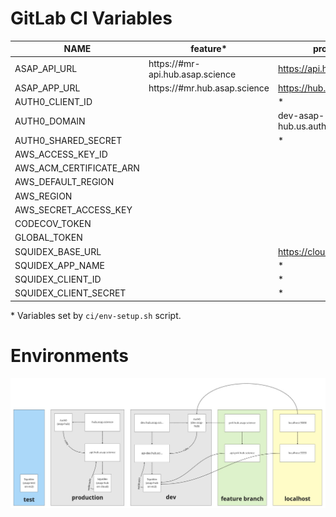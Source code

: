 # GitLab CI Variables

| NAME                    | feature\*                        | production                   | default                          |
| ----------------------- | -------------------------------- | ---------------------------- | -------------------------------- |
| ASAP_API_URL            | https://#mr-api.hub.asap.science | https://api.hub.asap.science | https://dev-api.hub.asap.science |
| ASAP_APP_URL            | https://#mr.hub.asap.science     | https://hub.asap.science     | https://dev.hub.asap.science     |
| AUTH0_CLIENT_ID         |                                  | \*                           | \*                               |
| AUTH0_DOMAIN            |                                  | dev-asap-hub.us.auth0.com    | asap-hub.us.auth0.com            |
| AUTH0_SHARED_SECRET     |                                  | \*                           | \*                               |
| AWS_ACCESS_KEY_ID       |                                  |                              | \*                               |
| AWS_ACM_CERTIFICATE_ARN |                                  |                              | \*                               |
| AWS_DEFAULT_REGION      |                                  |                              | us-east-1                        |
| AWS_REGION              |                                  |                              | us-east-1                        |
| AWS_SECRET_ACCESS_KEY   |                                  |                              | \*                               |
| CODECOV_TOKEN           |                                  |                              | \*                               |
| GLOBAL_TOKEN            |                                  |                              | \*                               |
| SQUIDEX_BASE_URL        |                                  | https://cloud.squidex.io     | \*                               |
| SQUIDEX_APP_NAME        |                                  | \*                           | \*                               |
| SQUIDEX_CLIENT_ID       |                                  | \*                           | \*                               |
| SQUIDEX_CLIENT_SECRET   |                                  | \*                           | \*                               |

\* Variables set by `ci/env-setup.sh` script.

# Environments

![](./static/environments.jpg)

